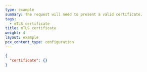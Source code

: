 ```yaml
---
type: example
summary: The request will need to present a valid certificate.
tags:
  - mTLS certificate
title: mTLS certificate
weight: 4
layout: example
pcx_content_type: configuration
---
```


```json
{
  "certificate": {}
}
```

